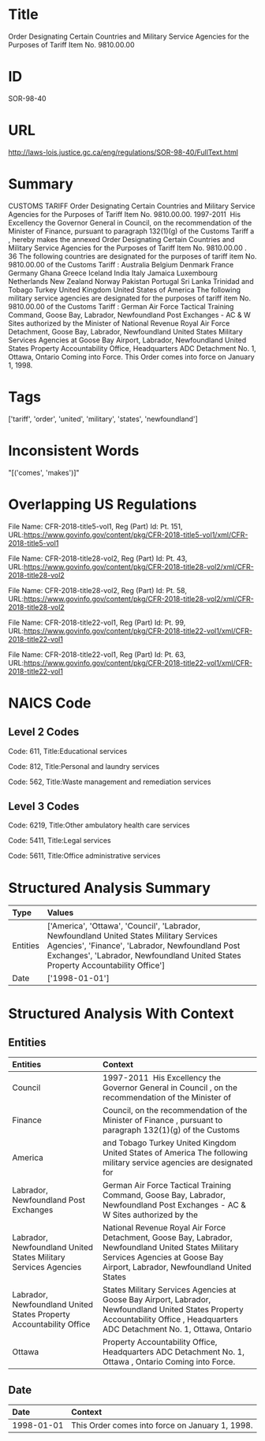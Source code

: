 # Title
Order Designating Certain Countries and Military Service Agencies for the Purposes of Tariff Item No. 9810.00.00


# ID
SOR-98-40

# URL
http://laws-lois.justice.gc.ca/eng/regulations/SOR-98-40/FullText.html


# Summary
CUSTOMS TARIFF Order Designating Certain Countries and Military Service Agencies for the Purposes of Tariff Item No. 9810.00.00.
1997-2011  His Excellency the Governor General in Council, on the recommendation of the Minister of Finance, pursuant to paragraph 132(1)(g) of the  Customs Tariff a , hereby makes the annexed  Order Designating Certain Countries and Military Service Agencies for the Purposes of Tariff Item No. 9810.00.00 .
36 The following countries are designated for the purposes of tariff item No. 9810.00.00 of the  Customs Tariff : Australia Belgium Denmark France Germany Ghana Greece Iceland India Italy Jamaica Luxembourg Netherlands New Zealand Norway Pakistan Portugal Sri Lanka Trinidad and Tobago Turkey United Kingdom United States of America The following military service agencies are designated for the purposes of tariff item No. 9810.00.00 of the  Customs Tariff : German Air Force Tactical Training Command, Goose Bay, Labrador, Newfoundland Post Exchanges - AC & W Sites authorized by the Minister of National Revenue Royal Air Force Detachment, Goose Bay, Labrador, Newfoundland United States Military Services Agencies at Goose Bay Airport, Labrador, Newfoundland United States Property Accountability Office, Headquarters ADC Detachment No. 1, Ottawa, Ontario Coming into Force.
This Order comes into force on January 1, 1998.


# Tags
['tariff', 'order', 'united', 'military', 'states', 'newfoundland']


# Inconsistent Words
"[('comes', 'makes')]"


# Overlapping US Regulations
File Name: CFR-2018-title5-vol1, Reg (Part) Id: Pt. 151, URL:https://www.govinfo.gov/content/pkg/CFR-2018-title5-vol1/xml/CFR-2018-title5-vol1

File Name: CFR-2018-title28-vol2, Reg (Part) Id: Pt. 43, URL:https://www.govinfo.gov/content/pkg/CFR-2018-title28-vol2/xml/CFR-2018-title28-vol2

File Name: CFR-2018-title28-vol2, Reg (Part) Id: Pt. 58, URL:https://www.govinfo.gov/content/pkg/CFR-2018-title28-vol2/xml/CFR-2018-title28-vol2

File Name: CFR-2018-title22-vol1, Reg (Part) Id: Pt. 99, URL:https://www.govinfo.gov/content/pkg/CFR-2018-title22-vol1/xml/CFR-2018-title22-vol1

File Name: CFR-2018-title22-vol1, Reg (Part) Id: Pt. 63, URL:https://www.govinfo.gov/content/pkg/CFR-2018-title22-vol1/xml/CFR-2018-title22-vol1




# NAICS Code
## Level 2 Codes
Code: 611, Title:Educational services

Code: 812, Title:Personal and laundry services

Code: 562, Title:Waste management and remediation services




## Level 3 Codes
Code: 6219, Title:Other ambulatory health care services

Code: 5411, Title:Legal services

Code: 5611, Title:Office administrative services







# Structured Analysis Summary
| Type     | Values                                                                                                                                                                                                                         |
|:---------|:-------------------------------------------------------------------------------------------------------------------------------------------------------------------------------------------------------------------------------|
| Entities | ['America', 'Ottawa', 'Council', 'Labrador, Newfoundland United States Military Services Agencies', 'Finance', 'Labrador, Newfoundland Post Exchanges', 'Labrador, Newfoundland United States Property Accountability Office'] |
| Date     | ['1998-01-01']                                                                                                                                                                                                                 |


# Structured Analysis With Context
 


## Entities
| Entities                                                            | Context                                                                                                                                                                            |
|:--------------------------------------------------------------------|:-----------------------------------------------------------------------------------------------------------------------------------------------------------------------------------|
| Council                                                             | 1997-2011  His Excellency the Governor General in  Council , on the recommendation of the Minister of                                                                              |
| Finance                                                             | Council, on the recommendation of the Minister of Finance , pursuant to paragraph 132(1)(g) of the Customs                                                                         |
| America                                                             | and Tobago Turkey United Kingdom United States of America The following military service agencies are designated for                                                               |
| Labrador, Newfoundland Post Exchanges                               | German Air Force Tactical Training Command, Goose Bay, Labrador, Newfoundland Post Exchanges - AC & W Sites authorized by the                                                      |
| Labrador, Newfoundland United States Military Services Agencies     | National Revenue Royal Air Force Detachment, Goose Bay, Labrador, Newfoundland United States Military Services Agencies at Goose Bay Airport, Labrador, Newfoundland United States |
| Labrador, Newfoundland United States Property Accountability Office | States Military Services Agencies at Goose Bay Airport, Labrador, Newfoundland United States Property Accountability Office , Headquarters ADC Detachment No. 1, Ottawa, Ontario   |
| Ottawa                                                              | Property Accountability Office, Headquarters ADC Detachment No. 1, Ottawa , Ontario Coming into Force.                                                                             |


## Date
| Date       | Context                                         |
|:-----------|:------------------------------------------------|
| 1998-01-01 | This Order comes into force on January 1, 1998. |


